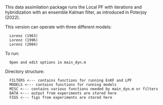 This data assimilation package runs the Local PF with iterations and hybridization with an ensemble Kalman filter, as introduced in Poterjoy (2022).

This version can operate with three different models: 

      Lorenz (1963)
      Lorenz (1996)
      Lorenz (2004)

To run: 

      Open and edit options in main_dyn.m

Directory structure:

      FILTERS <--- contains functions for running EnKF and LPF
      MODELS <--- contains functions for running models
      MISC <--- contains various functions needed by main_dyn.m or filters
      DATA <--- output from experiments are stored here
      FIGS <--- figs from experiments are stored here

